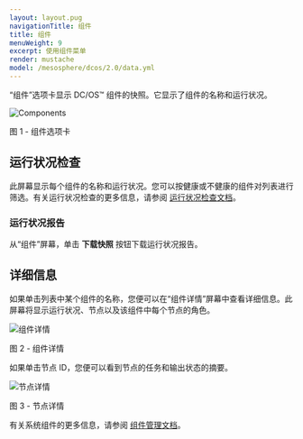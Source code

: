 ```yaml
---
layout: layout.pug
navigationTitle: 组件
title: 组件
menuWeight: 9
excerpt: 使用组件菜单
render: mustache
model: /mesosphere/dcos/2.0/data.yml
---
```


“组件”选项卡显示 DC/OS&trade; 组件的快照。它显示了组件的名称和运行状况。

![Components](/mesosphere/dcos/2.0/img/GUI-Components-Main_View.png)

图 1 - 组件选项卡

## 运行状况检查

此屏幕显示每个组件的名称和运行状况。您可以按健康或不健康的组件对列表进行筛选。有关运行状况检查的更多信息，请参阅 [运行状况检查文档](/mesosphere/dcos/2.0/deploying-services/creating-services/health-checks/)。

### 运行状况报告

从“组件”屏幕，单击 **下载快照** 按钮下载运行状况报告。

## 详细信息 

如果单击列表中某个组件的名称，您便可以在“组件详情”屏幕中查看详细信息。此屏幕将显示运行状况、节点以及该组件中每个节点的角色。

![组件详情](/mesosphere/dcos/2.0/img/GUI-Components-Detail.png)

图 2 - 组件详情

如果单击节点 ID，您便可以看到节点的任务和输出状态的摘要。

![节点详情](/mesosphere/dcos/2.0/img/GUI-Components-Detail-2.png)

图 3 - 节点详情

有关系统组件的更多信息，请参阅 [组件管理文档](/mesosphere/dcos/2.0/administering-clusters/component-management/)。
